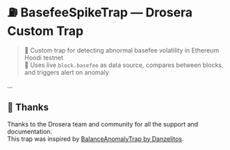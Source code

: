 # ⛽️ BasefeeSpikeTrap — Drosera Custom Trap

> 🧠 Custom trap for detecting abnormal basefee volatility in Ethereum Hoodi testnet  
> 🧪 Uses live `block.basefee` as data source, compares between blocks, and triggers alert on anomaly

...

## 🙏 Thanks

Thanks to the Drosera team and community for all the support and documentation.  
This trap was inspired by [BalanceAnomalyTrap by Danzelitos](https://github.com/Danzelitos/BalanceAnomalyTrap).